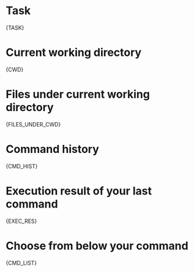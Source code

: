 # Task
{TASK}

# Current working directory
{CWD}

# Files under current working directory
{FILES_UNDER_CWD}

# Command history
{CMD_HIST}

# Execution result of your last command
{EXEC_RES}

# Choose from below your command
{CMD_LIST}
